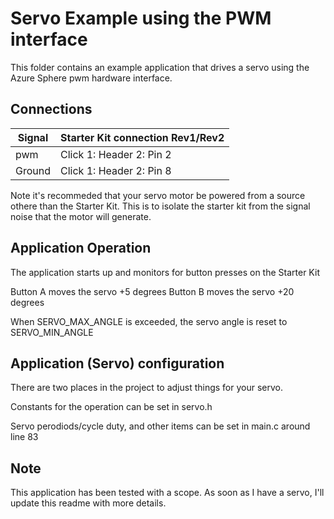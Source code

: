 # Servo Example using the PWM interface

This folder contains an example application that drives a servo using the Azure Sphere pwm hardware interface.

## Connections

| Signal | Starter Kit connection Rev1/Rev2 |
| ---- | ---- |
| pwm | Click 1: Header 2: Pin 2 |
| Ground | Click 1: Header 2: Pin 8 |

Note it's recommeded that your servo motor be powered from a source othere than the Starter Kit.  This is to isolate the starter kit from the signal noise that the motor will generate.

## Application Operation

The application starts up and monitors for button presses on the Starter Kit

Button A moves the servo +5 degrees
Button B moves the servo +20 degrees

When SERVO_MAX_ANGLE is exceeded, the servo angle is reset to SERVO_MIN_ANGLE

## Application (Servo) configuration
There are two places in the project to adjust things for your servo.

Constants for the operation can be set in servo.h

Servo perodiods/cycle duty, and other items can be set in main.c around line 83

## Note
This application has been tested with a scope.  As soon as I have a servo, I'll update this readme with more details.

